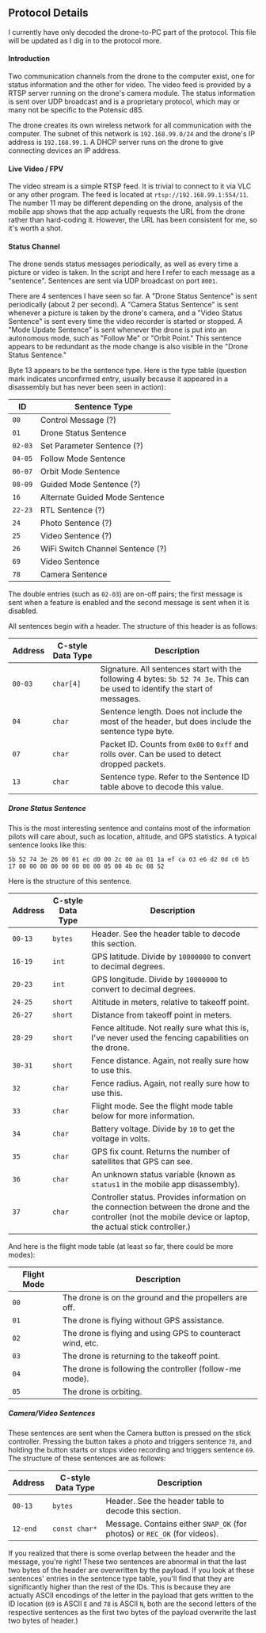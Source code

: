## Protocol Details

I currently have only decoded the drone-to-PC part of the protocol. This file will be updated as I dig in to the protocol more.

#### Introduction

Two communication channels from the drone to the computer exist, one for status information and the other for video. The video feed is provided by a RTSP server running on the drone's camera module. The status information is sent over UDP broadcast and is a proprietary protocol, which may or many not be specific to the Potensic d85.

The drone creates its own wireless network for all communication with the computer. The subnet of this network is `192.168.99.0/24` and the drone's IP address is `192.168.99.1`. A DHCP server runs on the drone to give connecting devices an IP address.

#### Live Video / FPV

The video stream is a simple RTSP feed. It is trivial to connect to it via VLC or any other program. The feed is located at `rtsp://192.168.99.1:554/11`. The number 11 may be different depending on the drone, analysis of the mobile app shows that the app actually requests the URL from the drone rather than hard-coding it. However, the URL has been consistent for me, so it's worth a shot.

#### Status Channel

The drone sends status messages periodically, as well as every time a picture or video is taken. In the script and here I refer to each message as a "sentence". Sentences are sent via UDP broadcast on port `8001`.

There are 4 sentences I have seen so far. A "Drone Status Sentence" is sent periodically (about 2 per second). A "Camera Status Sentence" is sent whenever a picture is taken by the drone's camera, and a "Video Status Sentence" is sent every time the video recorder is started or stopped. A "Mode Update Sentence" is sent whenever the drone is put into an autonomous mode, such as "Follow Me" or "Orbit Point." This sentence appears to be redundant as the mode change is also visible in the "Drone Status Sentence."

Byte 13 appears to be the sentence type. Here is the type table (question mark indicates unconfirmed entry, usually because it appeared in a disassembly but has never been seen in action):

| ID      | Sentence Type                    |
| ------- | -------------------------------- |
| `00`    | Control Message (?)              |
| `01`    | Drone Status Sentence            |
| `02-03` | Set Parameter Sentence (?)       |
| `04-05` | Follow Mode Sentence             |
| `06-07` | Orbit Mode Sentence              |
| `08-09` | Guided Mode Sentence (?)         |
| `16`    | Alternate Guided Mode Sentence   |
| `22-23` | RTL Sentence (?)                 |
| `24`    | Photo Sentence (?)               |
| `25`    | Video Sentence (?)               |
| `26`    | WiFi Switch Channel Sentence (?) |
| `69`    | Video Sentence                   |
| `78`    | Camera Sentence                  |

The double entries (such as `02-03`) are on-off pairs; the first message is sent when a feature is enabled and the second message is sent when it is disabled.

All sentences begin with a header. The structure of this header is as follows:

| Address | C-style Data Type | Description                                                  |
| ------- | ----------------- | ------------------------------------------------------------ |
| `00-03` | `char[4]`         | Signature. All sentences start with the following 4 bytes: `5b 52 74 3e`. This can be used to identify the start of messages. |
| `04`    | `char`            | Sentence length. Does not include the most of the header, but does include the sentence type byte. |
| `07`    | `char`            | Packet ID. Counts from `0x00` to `0xff` and rolls over. Can be used to detect dropped packets. |
| `13`    | `char`            | Sentence type. Refer to the Sentence ID table above to decode this value. |

##### Drone Status Sentence

This is the most interesting sentence and contains most of the information pilots will care about, such as location, altitude, and GPS statistics. A typical sentence looks like this:

`5b 52 74 3e 26 00 01 ec d0 00 2c 00 aa 01 1a ef ca 03 e6 d2 0d c0 b5 17 00 00 00 00 00 00 00 00 05 00 4b 0c 08 52`

Here is the structure of this sentence.

| Address | C-style Data Type | Description                                                  |
| ------- | ----------------- | ------------------------------------------------------------ |
| `00-13` | `bytes`           | Header. See the header table to decode this section.         |
| `16-19` | `int`             | GPS latitude. Divide by `10000000` to convert to decimal degrees. |
| `20-23` | `int`             | GPS longitude. Divide by `10000000` to convert to decimal degrees. |
| `24-25` | `short`           | Altitude in meters, relative to takeoff point.               |
| `26-27` | `short`           | Distance from takeoff point in meters.                       |
| `28-29` | `short`           | Fence altitude. Not really sure what this is, I've never used the fencing capabilities on the drone. |
| `30-31` | `short`           | Fence distance. Again, not really sure how to use this.      |
| `32`    | `char`            | Fence radius. Again, not really sure how to use this.        |
| `33`    | `char`            | Flight mode. See the flight mode table below for more information. |
| `34`    | `char`            | Battery voltage. Divide by `10` to get the voltage in volts. |
| `35`    | `char`            | GPS fix count. Returns the number of satellites that GPS can see. |
| `36`    | `char`            | An unknown status variable (known as `status1` in the mobile app disassembly). |
| `37`    | `char`            | Controller status. Provides information on the connection between the drone and the controller (not the mobile device or laptop, the actual stick controller.) |

And here is the flight mode table (at least so far, there could be more modes):

| Flight Mode | Description                                                |
| ----------- | ---------------------------------------------------------- |
| `00`        | The drone is on the ground and the propellers are off.     |
| `01`        | The drone is flying without GPS assistance.                |
| `02`        | The drone is flying and using GPS to counteract wind, etc. |
| `03`        | The drone is returning to the takeoff point.               |
| `04`        | The drone is following the controller (follow-me mode).    |
| `05`        | The drone is orbiting.                                     |

##### Camera/Video Sentences

These sentences are sent when the Camera button is pressed on the stick controller. Pressing the button takes a photo and triggers sentence `78`, and holding the button starts or stops video recording and triggers sentence `69`. The structure of these sentences are as follows:

| Address  | C-style Data Type | Description                                                  |
| -------- | ----------------- | ------------------------------------------------------------ |
| `00-13`  | `bytes`           | Header. See the header table to decode this section.         |
| `12-end` | `const char*`     | Message. Contains either `SNAP_OK` (for photos) or `REC_OK` (for videos). |

If you realized that there is some overlap between the header and the message, you're right! These two sentences are abnormal in that the last two bytes of the header are overwritten by the payload. If you look at these sentences' entries in the sentence type table, you'll find that they are significantly higher than the rest of the IDs. This is because they are actually ASCII encodings of the letter in the payload that gets written to the ID location (`69` is ASCII `E` and `78` is ASCII `N`, both are the second letters of the respective sentences as the first two bytes of the payload overwrite the last two bytes of header.)
